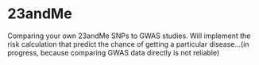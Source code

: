 # 23andMe
Comparing your own 23andMe SNPs to GWAS studies.
Will implement the risk calculation that predict the chance of getting a particular disease...(in progress, because comparing GWAS data directly is not reliable)
